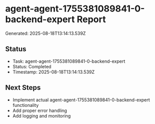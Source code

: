 # agent-agent-1755381089841-0-backend-expert Report

Generated: 2025-08-18T13:14:13.539Z

## Status
- Task: agent-agent-1755381089841-0-backend-expert
- Status: Completed
- Timestamp: 2025-08-18T13:14:13.539Z

## Next Steps
- Implement actual agent-agent-1755381089841-0-backend-expert functionality
- Add proper error handling
- Add logging and monitoring
